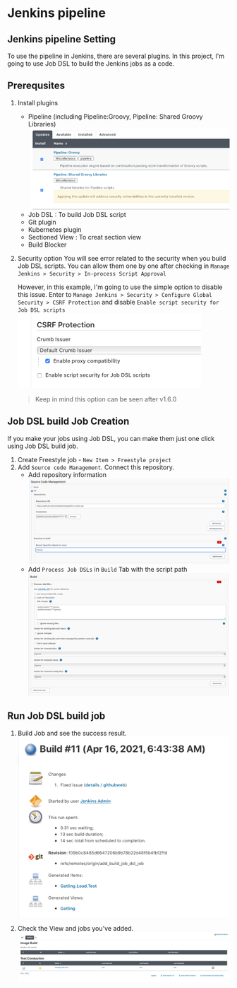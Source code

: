 # Jenkins pipeline

## Jenkins pipeline Setting

To use the pipeline in Jenkins, there are several plugins. In this project, I'm going to use Job DSL to build the Jenkins jobs as a code. 

## Prerequsites
1. Install plugins
   * Pipeline (including Pipeline:Groovy, Pipeline: Shared Groovy Libraries)
    ![pipleline_groovy_plugin](../resource/images/pipeline_groovy_plugin.png)
   * Job DSL : To build Job DSL script
   * Git plugin
   * Kubernetes plugin
   * Sectioned View : To creat section view
   * Build Blocker

2. Security option
   You will see error related to the security when you build Job DSL scripts. You can allow them one by one after checking in `Manage Jenkins > Security > In-process Script Approval`

   However, in this example, I'm going to use the simple option to disable this issue. 
   Enter to `Manage Jenkins > Security > Configure Global Security > CSRF Protection` and disable `Enable script security for Job DSL scripts`
   ![job_dsl_security_option](../resource/images/job_dsl_securiy_option.png)

   > Keep in mind this option can be seen after v1.6.0

## Job DSL build Job Creation
If you make your jobs using Job DSL, you can make them just one click using Job DSL build job. 

1. Create Freestyle job - `New Item > Freestyle project`
2. Add `Source code Management`. Connect this repository.
   * Add repository information
    ![source_management](../resource/images/build_job_dsl_source_management.png)
   * Add `Process Job DSLs` in `Build` Tab with the script path
    ![job_dsl_build](../resource/images/build_job_dsl.png)

## Run Job DSL build job

1. Build Job and see the success result.
   ![job_dsl_build_success](../resource/images/job_dsl_build_success.png)

2. Check the View and jobs you've added.
   ![built_jobs_by_job_dsl](../resource/images/built_jobs_by_job_dsl.png)